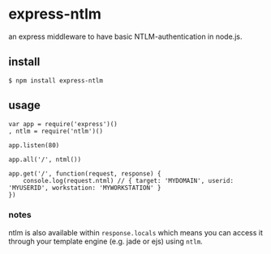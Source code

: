 # express-ntlm

an express middleware to have basic NTLM-authentication in node.js.

## install

    $ npm install express-ntlm

## usage

    var app = require('express')()
    , ntlm = require('ntlm')()
    
    app.listen(80)
    
    app.all('/', ntml())
    
    app.get('/', function(request, response) {
        console.log(request.ntml) // { target: 'MYDOMAIN', userid: 'MYUSERID', workstation: 'MYWORKSTATION' }
    })
    
### notes

ntlm is also available within `response.locals` which means you can access it through your template engine (e.g. jade or ejs) using `ntlm`.
